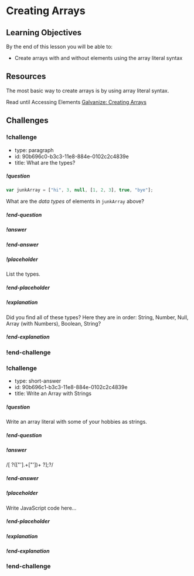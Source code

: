 # Creating Arrays

## Learning Objectives

By the end of this lesson you will be able to:

* Create arrays with and without elements using the array literal syntax

## Resources

The most basic way to create arrays is by using array literal syntax.

Read until Accessing Elements
[Galvanize: Creating Arrays](https://github.com/gSchool/javascript-curriculum/blob/master/10_Syntax/03_Arrays_Objects_Iteration.md)

## Challenges

<!-- Question -->

### !challenge

* type: paragraph
* id: 90b696c0-b3c3-11e8-884e-0102c2c4839e
* title: What are the types?

##### !question

```javascript
var junkArray = ["hi", 3, null, [1, 2, 3], true, "bye"];
```

What are the _data types_ of elements in `junkArray` above?

##### !end-question

##### !answer

##### !end-answer

##### !placeholder

List the types.

##### !end-placeholder

##### !explanation

Did you find all of these types? Here they are in order: String, Number, Null, Array (with Numbers), Boolean, String?

##### !end-explanation

### !end-challenge

<!-- Question -->

### !challenge

* type: short-answer
* id: 90b696c1-b3c3-11e8-884e-0102c2c4839e
* title: Write an Array with Strings

##### !question

Write an array literal with some of your hobbies as strings.

##### !end-question

##### !answer

/\[ ?(["'].+["'])+ ?\];?/

##### !end-answer

##### !placeholder

Write JavaScript code here...

##### !end-placeholder

##### !explanation

##### !end-explanation

### !end-challenge
